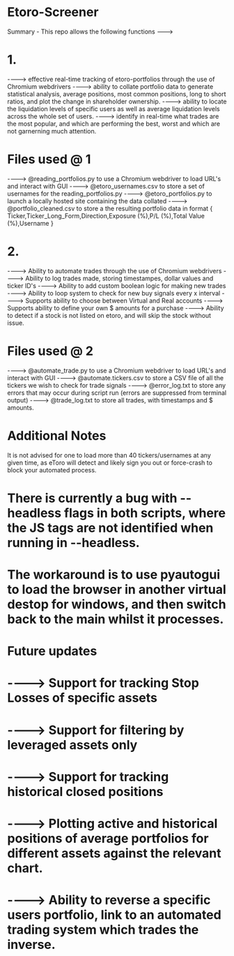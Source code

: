 # Etoro-Screener
Summary -
This repo allows the following functions --->

# 1.
----> effective real-time tracking of etoro-portfolios through the use of Chromium webdrivers
----> ability to collate portfolio data to generate statistical analysis, average positions, most common positions, long to short ratios, and plot the change in shareholder ownership.
----> ability to locate the liquidation levels of specific users as well as average liquidation levels across the whole set of users.
----> identify in real-time what trades are the most popular, and which are performing the best, worst and which are not garnerning much attention.

# Files used @ 1
----> @reading_portfolios.py to use a Chromium webdriver to load URL's and interact with GUI
----> @etoro_usernames.csv to store a set of usernames for the reading_portfolios.py
----> @etoro_portfolios.py to launch a locally hosted site containing the data collated
----> @portfolio_cleaned.csv to store a the resulting portfolio data in format { Ticker,Ticker_Long_Form,Direction,Exposure (%),P/L (%),Total Value (%),Username }

# 2. 
----> Ability to automate trades through the use of Chromium webdrivers
----> Ability to log trades made, storing timestampes, dollar values and ticker ID's
----> Ability to add custom boolean logic for making new trades
----> Ability to loop system to check for new buy signals every x interval
----> Supports ability to choose between Virtual and Real accounts
----> Supports ability to define your own $ amounts for a purchase
----> Ability to detect if a stock is not listed on etoro, and will skip the stock without issue.

# Files used @ 2
----> @automate_trade.py to use a Chromium webdriver to load URL's and interact with GUI
----> @automate.tickers.csv to store a CSV file of all the tickers we wish to check for trade signals
----> @error_log.txt to store any errors that may occur during script run (errors are suppressed from terminal output)
----> @trade_log.txt to store all trades, with timestamps and $ amounts.

# Additional Notes
It is not advised for one to load more than 40 tickers/usernames at any given time, as eToro will detect and likely sign you out or force-crash to block your automated process.

# There is currently a bug with --headless flags in both scripts, where the JS tags are not identified when running in --headless. 
# The workaround is to use pyautogui to load the browser in another virtual destop for windows, and then switch back to the main whilst it processes.

# Future updates

# ----> Support for tracking Stop Losses of specific assets
# ----> Support for filtering by leveraged assets only
# ----> Support for tracking historical closed positions
# ----> Plotting active and historical positions of average portfolios for different assets against the relevant chart.
# ----> Ability to reverse a specific users portfolio, link to an automated trading system which trades the inverse.
